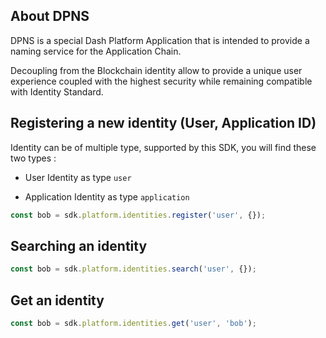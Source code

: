 ## About DPNS

DPNS is a special Dash Platform Application that is intended to provide a naming service for the Application Chain.  

Decoupling from the Blockchain identity allow to provide a unique user experience coupled with the highest security while remaining compatible with Identity Standard.


## Registering a new identity (User, Application ID)

Identity can be of multiple type, supported by this SDK, you will find these two types : 
   
- User Identity as type `user`

- Application Identity as type `application`


```js
const bob = sdk.platform.identities.register('user', {});
```   


## Searching an identity

```js
const bob = sdk.platform.identities.search('user', {});
```   

## Get an identity

```js
const bob = sdk.platform.identities.get('user', 'bob');
```  
